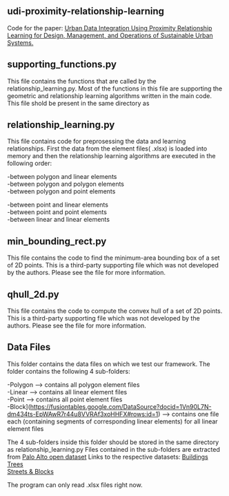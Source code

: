 ## udi-proximity-relationship-learning
Code for the paper: [Urban Data Integration Using Proximity Relationship Learning for Design, Management, and Operations of Sustainable Urban Systems.](https://doi.org/10.1061/(ASCE)CP.1943-5487.0000806)

## supporting_functions.py

This file contains the functions that are called by the relationship_learning.py. Most of the functions in this file are supporting the geometric and relationship learning algorithms written in the main code. This file shold be present in the same directory as 

## relationship_learning.py
This file contains code for preprosessing the data and learning relationships. First the data from the element files( .xlsx) is loaded into memory and then the relationship learning algorithms are executed in the following order:

-between polygon and linear elements <br>
-between polygon and polygon elements<br>
-between polygon and point elements<br>

-between point and linear elements<br>
-between point and point elements<br>
-between linear and linear elements<br>

## min_bounding_rect.py 
This file contains the code to find the minimum-area bounding box of a set of 2D points. This is a third-party supporting file which was not developed by the authors. Please see the file for more information.

## qhull_2d.py 
This file contains the code to compute the convex hull of a set of 2D points. This is a third-party supporting file which was not developed by the authors. Please see the file for more information.

## Data Files

This folder contains the data files on which we test our framework. The folder contains the following 4 sub-folders:

-Polygon --> contains all polygon element files<br>
-Linear --> contains all linear element files<br>
-Point --> contains all point element files<br>
-Block](https://fusiontables.google.com/DataSource?docid=1Vn90L7N-dm434ts-EpWAwR7r44u8VVRAf3xoHHFX#rows:id=1) --> contains one file each (containing segments of corresponding linear elements) for all linear element files<br>
 
The 4 sub-folders inside this folder should be stored in the same directory as relationship_learning.py
Files contained in the sub-folders are extracted from [Palo Alto open dataset](http://xmap.cityofpaloalto.org/OpenGisData/)
Links to the respective datasets:
[Buildings](https://fusiontables.google.com/DataSource?docid=1qgVzuCFPBv-ODQjEYEu9a1qLpdGuuycZZJjUEH9H#rows:id=1)<br>
[Trees](https://fusiontables.google.com/DataSource?docid=1XKUADil8qq1PT6xkJV3FF9bqLAZj2tBXwTTI_rc#rows:id=1) <br>
[Streets & Blocks](https://fusiontables.google.com/DataSource?docid=1Vn90L7N-dm434ts-EpWAwR7r44u8VVRAf3xoHHFX#rows:id=1)<br>

The program can only read .xlsx files right now.
